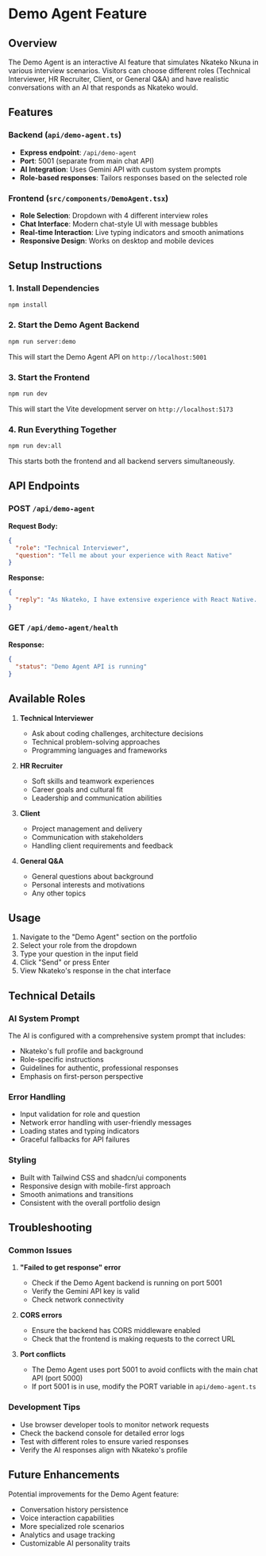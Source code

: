# Demo Agent Feature

## Overview
The Demo Agent is an interactive AI feature that simulates Nkateko Nkuna in various interview scenarios. Visitors can choose different roles (Technical Interviewer, HR Recruiter, Client, or General Q&A) and have realistic conversations with an AI that responds as Nkateko would.

## Features

### Backend (`api/demo-agent.ts`)
- **Express endpoint**: `/api/demo-agent`
- **Port**: 5001 (separate from main chat API)
- **AI Integration**: Uses Gemini API with custom system prompts
- **Role-based responses**: Tailors responses based on the selected role

### Frontend (`src/components/DemoAgent.tsx`)
- **Role Selection**: Dropdown with 4 different interview roles
- **Chat Interface**: Modern chat-style UI with message bubbles
- **Real-time Interaction**: Live typing indicators and smooth animations
- **Responsive Design**: Works on desktop and mobile devices

## Setup Instructions

### 1. Install Dependencies
```bash
npm install
```

### 2. Start the Demo Agent Backend
```bash
npm run server:demo
```
This will start the Demo Agent API on `http://localhost:5001`

### 3. Start the Frontend
```bash
npm run dev
```
This will start the Vite development server on `http://localhost:5173`

### 4. Run Everything Together
```bash
npm run dev:all
```
This starts both the frontend and all backend servers simultaneously.

## API Endpoints

### POST `/api/demo-agent`
**Request Body:**
```json
{
  "role": "Technical Interviewer",
  "question": "Tell me about your experience with React Native"
}
```

**Response:**
```json
{
  "reply": "As Nkateko, I have extensive experience with React Native..."
}
```

### GET `/api/demo-agent/health`
**Response:**
```json
{
  "status": "Demo Agent API is running"
}
```

## Available Roles

1. **Technical Interviewer**
   - Ask about coding challenges, architecture decisions
   - Technical problem-solving approaches
   - Programming languages and frameworks

2. **HR Recruiter**
   - Soft skills and teamwork experiences
   - Career goals and cultural fit
   - Leadership and communication abilities

3. **Client**
   - Project management and delivery
   - Communication with stakeholders
   - Handling client requirements and feedback

4. **General Q&A**
   - General questions about background
   - Personal interests and motivations
   - Any other topics

## Usage

1. Navigate to the "Demo Agent" section on the portfolio
2. Select your role from the dropdown
3. Type your question in the input field
4. Click "Send" or press Enter
5. View Nkateko's response in the chat interface

## Technical Details

### AI System Prompt
The AI is configured with a comprehensive system prompt that includes:
- Nkateko's full profile and background
- Role-specific instructions
- Guidelines for authentic, professional responses
- Emphasis on first-person perspective

### Error Handling
- Input validation for role and question
- Network error handling with user-friendly messages
- Loading states and typing indicators
- Graceful fallbacks for API failures

### Styling
- Built with Tailwind CSS and shadcn/ui components
- Responsive design with mobile-first approach
- Smooth animations and transitions
- Consistent with the overall portfolio design

## Troubleshooting

### Common Issues

1. **"Failed to get response" error**
   - Check if the Demo Agent backend is running on port 5001
   - Verify the Gemini API key is valid
   - Check network connectivity

2. **CORS errors**
   - Ensure the backend has CORS middleware enabled
   - Check that the frontend is making requests to the correct URL

3. **Port conflicts**
   - The Demo Agent uses port 5001 to avoid conflicts with the main chat API (port 5000)
   - If port 5001 is in use, modify the PORT variable in `api/demo-agent.ts`

### Development Tips

- Use browser developer tools to monitor network requests
- Check the backend console for detailed error logs
- Test with different roles to ensure varied responses
- Verify the AI responses align with Nkateko's profile

## Future Enhancements

Potential improvements for the Demo Agent feature:
- Conversation history persistence
- Voice interaction capabilities
- More specialized role scenarios
- Analytics and usage tracking
- Customizable AI personality traits
